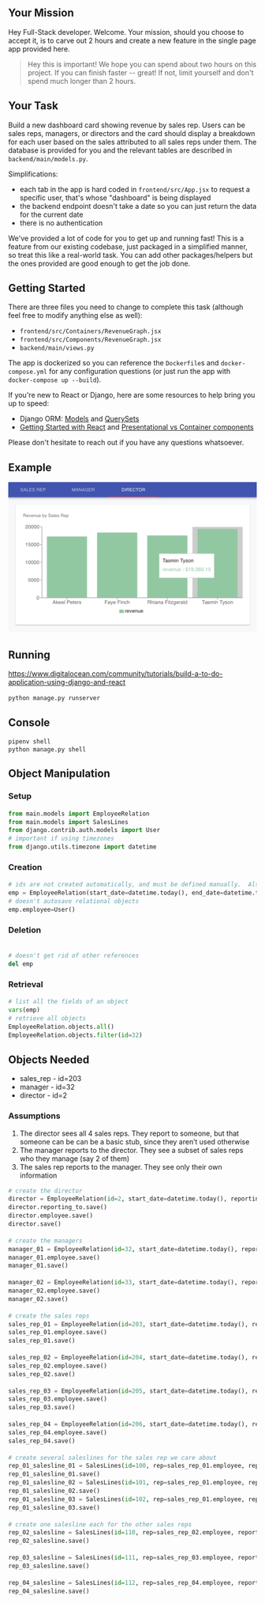 ## Your Mission
Hey Full-Stack developer. Welcome. Your mission, should you choose to accept it, is to carve out 2 hours and create a new feature in the single page app provided here.

> Hey this is important! We hope you can spend about two hours on this project. If you can finish faster -- great! If not, limit yourself and don't spend much longer than 2 hours.

## Your Task

Build a new dashboard card showing revenue by sales rep. Users can be sales reps, managers, or directors and the card should display a breakdown for each user based on the sales attributed to all sales reps under them. The database is provided for you and the relevant tables are described in `backend/main/models.py`.

Simplifications:
- each tab in the app is hard coded in `frontend/src/App.jsx` to request a specific user, that's whose "dashboard" is being displayed
- the backend endpoint doesn't take a date so you can just return the data for the current date
- there is no authentication

We've provided a lot of code for you to get up and running fast! This is a feature from our existing codebase, just packaged in a simplified manner, so treat this like a real-world task. You can add other packages/helpers but the ones provided are good enough to get the job done.

## Getting Started
There are three files you need to change to complete this task (although feel free to modify anything else as well):
- `frontend/src/Containers/RevenueGraph.jsx`
- `frontend/src/Components/RevenueGraph.jsx`
- `backend/main/views.py`

The app is dockerized so you can reference the `Dockerfile`s and `docker-compose.yml` for any configuration questions (or just run the app with `docker-compose up --build`).

If you're new to React or Django, here are some resources to help bring you up to speed:
- Django ORM: [Models](https://docs.djangoproject.com/en/3.0/topics/db/models/) and [QuerySets](https://docs.djangoproject.com/en/3.0/ref/models/querysets/)
- [Getting Started with React](https://reactjs.org/docs/hello-world.html) and [Presentational vs Container components](https://medium.com/@dan_abramov/smart-and-dumb-components-7ca2f9a7c7d0)

Please don't hesitate to reach out if you have any questions whatsoever.

## Example

![design spec](example.png)


## Running
https://www.digitalocean.com/community/tutorials/build-a-to-do-application-using-django-and-react

``` python manage.py runserver ```

## Console

```
pipenv shell
python manage.py shell
```

## Object Manipulation

### Setup
```py
from main.models import EmployeeRelation
from main.models import SalesLines
from django.contrib.auth.models import User
# important if using timezones
from django.utils.timezone import datetime
```

### Creation
```py
# ids are not created automatically, and must be defined manually.  Also, id() is a special method that gives you the stored address Oo!
emp = EmployeeRelation(start_date=datetime.today(), end_date=datetime.today(), reporting_to=User(), employee=User())
# doesn't autosave relational objects
emp.employee=User()
```

### Deletion
```py

# doesn't get rid of other references
del emp
```

### Retrieval
```py
# list all the fields of an object
vars(emp)
# retrieve all objects
EmployeeRelation.objects.all()
EmployeeRelation.objects.filter(id=32)
```

## Objects Needed
* sales_rep - id=203
* manager - id=32
* director - id=2

### Assumptions
1. The director sees all 4 sales reps.  They report to someone, but that someone can be can be a basic stub, since they aren’t used otherwise
2. The manager reports to the director.  They see a subset of sales reps who they manage (say 2 of them)
3. The sales rep reports to the manager. They see only their own information

```py
# create the director
director = EmployeeRelation(id=2, start_date=datetime.today(), reporting_to=User(username='cio'), employee=User(username='fhuman', is_staff=True, first_name='Finn', last_name='TheHuman', email='fthehuman@example.com'))
director.reporting_to.save()
director.employee.save()
director.save()

# create the managers
manager_01 = EmployeeRelation(id=32, start_date=datetime.today(), reporting_to=director.employee, employee=User(username='jdog', is_staff=True, first_name='Jake', last_name='TheDog', email='jthedog@example.com'))
manager_01.employee.save()
manager_01.save()

manager_02 = EmployeeRelation(id=33, start_date=datetime.today(), reporting_to=director.employee, employee=User(username='bmo', is_staff=True, first_name='B', last_name='Mo', email='bmo@example.com'))
manager_02.employee.save()
manager_02.save()

# create the sales reps
sales_rep_01 = EmployeeRelation(id=203, start_date=datetime.today(), reporting_to=manager_01.employee, employee=User(username='apeters', is_staff=True, first_name='Akeel', last_name='Peters', email='apeters@example.com'))
sales_rep_01.employee.save()
sales_rep_01.save()

sales_rep_02 = EmployeeRelation(id=204, start_date=datetime.today(), reporting_to=manager_01.employee, employee=User(username='ffinch', is_staff=True, first_name='Faye', last_name='Finch', email='ffinch@example.com'))
sales_rep_02.employee.save()
sales_rep_02.save()

sales_rep_03 = EmployeeRelation(id=205, start_date=datetime.today(), reporting_to=manager_02.employee, employee=User(username='rfitzgerald', is_staff=True, first_name='Rhiana', last_name='Fitzgerald', email='ffitzgerald@example.com'))
sales_rep_03.employee.save()
sales_rep_03.save()

sales_rep_04 = EmployeeRelation(id=206, start_date=datetime.today(), reporting_to=manager_02.employee, employee=User(username='ttyson', is_staff=True, first_name='Tasmin', last_name='Tyson', email='ttyson@example.com'))
sales_rep_04.employee.save()
sales_rep_04.save()

# create several saleslines for the sales rep we care about
rep_01_salesline_01 = SalesLines(id=100, rep=sales_rep_01.employee, reporting_day=datetime.today(), sku='sr1123', revenue=28000, commission_rate=3, earnings=840)
rep_01_salesline_01.save()
rep_01_salesline_02 = SalesLines(id=101, rep=sales_rep_01.employee, reporting_day=datetime.today(), sku='sr1124', revenue=18000, commission_rate=3, earnings=540)
rep_01_salesline_02.save()
rep_01_salesline_03 = SalesLines(id=102, rep=sales_rep_01.employee, reporting_day=datetime.today(), sku='sr1124', revenue=1000, commission_rate=3, earnings=30)
rep_01_salesline_03.save()

# create one salesline each for the other sales reps
rep_02_salesline = SalesLines(id=110, rep=sales_rep_02.employee, reporting_day=datetime.today(), sku='sr2123', revenue=22000, commission_rate=3, earnings=660)
rep_02_salesline.save()

rep_03_salesline = SalesLines(id=111, rep=sales_rep_03.employee, reporting_day=datetime.today(), sku='sr3123', revenue=15000, commission_rate=3, earnings=450)
rep_03_salesline.save()

rep_04_salesline = SalesLines(id=112, rep=sales_rep_04.employee, reporting_day=datetime.today(), sku='sr4123', revenue=30000, commission_rate=3, earnings=900)
rep_04_salesline.save()
```